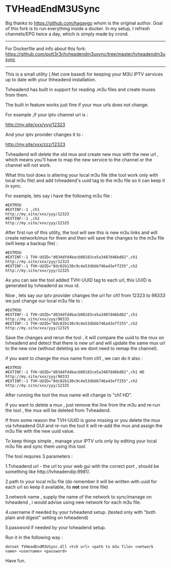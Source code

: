 # TVHeadEndM3USync

Big thanks to https://github.com/hagaygo whom is the original author. Goal of this fork is to run everything inside a docker. In my setup, I refresh channels/EPG twice a day, which is simply made by crond.

------------

For Dockerfile and info about this fork: https://github.com/pott3r3r/tvheadendm3usync/tree/master/tvheadendm3usync

------------
This is a small utility (.Net core based) for keeping your M3U IPTV services up to date with your thheadend installation.

Tvheadend has built in support for reading .m3u files and create muxes from them.

The built in feature works just fine if your mux urls does not change.

For example ,if your iptv channel url is :

http://my.site/xxx/yyy/12323

And your iptv provider changes it to :

http://my.site/xxx/zzz/12323

Tvheadend will delete the old mux and create new mux with the new url , which means you'll have to map the new service to the channel or the channel will not work.

What this tool does is altering your local m3u file (the tool work only with local m3u file) and add tvheadend's uuid tag to the m3u file so it can keep it in sync.

For example, lets say i have the following m3u file :

```
#EXTM3U
#EXTINF:-1 ,ch1
http://my.site/xxx/yyy/12323
#EXTINF:-1 ,ch2
http://my.site/xxx/yyy/12325
```
After first run of this utility, the tool will see this is new m3u links and will create network/mux for them and then will save the changes to the m3u file (will keep a backup file) :

```
#EXTM3U
#EXTINF:-1 TVH-UUID="d034dfd4bacb08183ce5a3487d46bd82",ch1
http://my.site/xxx/yyy/12323
#EXTINF:-1 TVH-UUID="8dc02b130c9c4e53dbbb746a43eff255",ch2
http://my.site/xxx/yyy/12325
```
As you can see the tool added TVH-UUID tag to each url, this UUID is generated by tvheadend as mux id.

Now , lets say our iptv provider changes the url for ch1 from 12323 to 98333 we just change our local m3u file to :

```
#EXTM3U
#EXTINF:-1 TVH-UUID="d034dfd4bacb08183ce5a3487d46bd82",ch1
http://my.site/xxx/yyy/98333
#EXTINF:-1 TVH-UUID="8dc02b130c9c4e53dbbb746a43eff255",ch2
http://my.site/xxx/yyy/12325
```

Save the changes and rerun the tool , it will compare the uuid to the mux on tvheadend and detect that there is new url and will update the same mux url to the new one (without deleting so we dont need to remap the channel).

if you want to change the mux name from ch1 , we can do it also :

```
#EXTM3U
#EXTINF:-1 TVH-UUID="d034dfd4bacb08183ce5a3487d46bd82",ch1 HD
http://my.site/xxx/yyy/98333
#EXTINF:-1 TVH-UUID="8dc02b130c9c4e53dbbb746a43eff255",ch2
http://my.site/xxx/yyy/12325
```

After running the tool the mux name will change to "ch1 HD".

If you want to delete a mux , just remove the line from the m3u and re-run the tool , the mux will be deleted from Tvheadend.

If from some reason the TVH-UUID is gone missing or you delete the mux via tvheadend GUI and re-run the tool it will re-add the mux and assign the m3u file with the new uuid value.

To keep things simple , manage your IPTV urls only by editing your local m3u file and sync them using this tool.

The tool requires 3 parameters :

1.Tvheadend url - the url to your web gui with the correct port , should be something like http://tvheadendip:9981/.

2.path to your local m3u file (do remember it will be written with uuid for each url so keep it available, its **not** one time file)

3.network name , supply the name of the network to sync/manage on tvheadend , i would advise using new network for each m3u file.

4.username if needed by your tvheadend setup. (tested only with "both plain and digest" setting on tvheadend) 

5.password if needed by your tvheadend setup.

Run it in the following way :

```
dotnet TVHeadEndM3USync.dll <tvh url> <path to m3u file> <network name> <username> <password>
```

Have fun.
